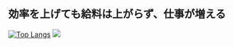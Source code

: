 ## 効率を上げても給料は上がらず、仕事が増える
[![Top Langs](https://github-readme-stats.vercel.app/api/top-langs/?username=syalpon&theme=dracula)](https://github.com/syalpon/github-readme-stats)
![](https://github-profile-summary-cards.vercel.app/api/cards/profile-details?username=syalpon&theme=vue)

<!--
**syalpon/syalpon** is a ✨ _special_ ✨ repository because its `README.md` (this file) appears on your GitHub profile.

Here are some ideas to get you started:

- 🔭 I’m currently working on ...
- 🌱 I’m currently learning ...
- 👯 I’m looking to collaborate on ...
- 🤔 I’m looking for help with ...
- 💬 Ask me about ...
- 📫 How to reach me: ...
- 😄 Pronouns: ...
- ⚡ Fun fact: ...
-->
